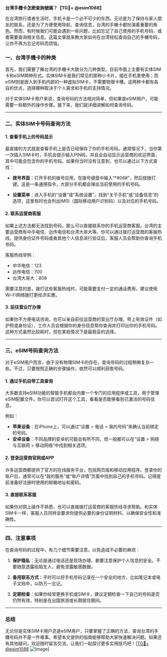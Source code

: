 **台湾手機卡怎麽查詢號碼？【TG💪+ @esim1088】**

在台湾旅行或者生活时，手机卡是一个必不可少的东西。无论是为了保持与家人朋友的联系，还是为了方便使用导航、查询信息，台湾的手機卡都扮演着重要的角色。然而，有时候我们可能会遇到一些问题，比如忘记了自己使用的手机号码，或者需要查询相关信息。这篇文章就来教大家如何在台湾轻松查询自己的手機号码，让你不再为忘记号码而烦恼。

### 一、台湾手機卡的种类

首先，我们需要了解台湾的手機卡大致分为几种类型。目前市面上主要有实体SIM卡和eSIM两种形式。实体SIM卡是我们常见的那种小卡片，插在手机里使用；而eSIM则是嵌入到手机内部的一种虚拟SIM卡，不需要物理卡槽。这两种卡都有各自的优点，选择哪种取决于个人需求和手机的支持情况。

对于实体SIM卡用户来说，查询号码的方法相对简单，但如果是eSIM用户，可能需要一些额外的操作步骤。接下来，我们就详细讲解如何查询号码。

---

### 二、实体SIM卡号码查询方法

#### 1. 查看手机上的号码显示
最直接的方式就是查看手机上是否已经保存了你的手机号码。通常情况下，当你第一次插入SIM卡时，手机会提示输入PIN码，并且会自动显示运营商的欢迎界面，其中可能会包含你的手机号码。如果你当时没有注意到，也可以通过以下方式查找：

- **拨号界面**：打开手机的拨号应用，在拨号键盘中输入“*#06#”，然后按拨打键。这是一条通用指令，大部分手机都会弹出当前使用的手机号码。
  
- **设置菜单**：进入手机的“设置”或“系统设置”，找到“关于手机”或“设备信息”的选项，这里有时也会列出IMSI（国际移动用户识别码）以及对应的手机号码。

#### 2. 联系运营商客服
如果上述方法都无法找到号码，那么可以直接联系你的手机运营商客服。台湾的主要运营商有中华电信、远传电信和台湾大哥大等。你可以通过拨打运营商的客服热线，提供身份证件号码或者其他个人信息进行验证后，客服人员会帮助你查询手机号码。

客服热线举例：
- 中华电信：123
- 远传电信：700
- 台湾大哥大：808

需要注意的是，拨打这些客服热线时，可能需要支付一定的通话费用，建议使用Wi-Fi网络拨打更经济实惠。

#### 3. 前往营业厅办理
如果你不方便电话咨询，也可以亲自前往运营商的营业厅办理。带上有效证件（如护照或身份证），工作人员会根据你的身份信息帮你查询并打印出你的手机号码。这种方式虽然比较耗时，但在某些情况下是最稳妥的选择。

---

### 三、eSIM号码查询方法

对于eSIM用户而言，由于没有物理SIM卡的存在，查询号码的过程稍微复杂一些。不过，只要按照正确的步骤操作，依然可以顺利获取号码。

#### 1. 通过手机自带工具查询
大多数支持eSIM功能的智能手机都会内置一个专门的应用程序或工具，用于管理eSIM配置文件。你可以尝试打开这个工具，看看是否能够看到已激活的号码信息。

例如：
- **苹果设备**：在iPhone上，可以通过“设置 > 电话 > 我的号码”来确认当前绑定的号码。
- **安卓设备**：不同品牌的安卓机可能会有所不同，但一般都可以在“设置 > 网络与互联网 > 移动网络”中找到相关选项。

#### 2. 登录运营商官网或APP
许多运营商都提供了官方的在线服务平台，包括网页版和移动应用程序。登录你的账户后，通常可以在“我的服务”或“账户详情”页面中找到自己的手机号码。记得提前准备好注册时使用的邮箱地址和密码。

#### 3. 直接联系客服
如果你对网上操作不熟悉，也可以直接拨打运营商的客服热线寻求帮助。和实体SIM卡一样，客服人员同样会要求你提供必要的身份证明材料，以确保安全性和准确性。

---

### 四、注意事项

在查询号码的过程中，有几个细节需要注意，以免造成不必要的麻烦：

1. **保护隐私**：无论是通过电话还是现场办理，都要注意保护个人信息的安全。不要随意透露给陌生人，避免泄露敏感数据。
   
2. **备用联系方式**：平时可以将手机号码记录在一个安全的地方，比如笔记本或电子文档中，以防万一忘记。

3. **定期检查**：如果你经常更换手机或SIM卡，建议定期检查一下自己的号码是否仍然有效，特别是在出国旅游或长期居住期间。

---

### 总结

无论你是实体SIM卡用户还是eSIM用户，只要掌握了正确的方法，查询台湾的手機号码并不是一件难事。希望本文提供的指南能够帮助大家快速解决问题。如果还有其他疑问，欢迎随时留言交流，让我们一起探讨更多实用技巧吧！[[TG💪+ @esim1088](https://t.me/s/esim1088) ![Image](https://i.postimg.cc/4NQfJmqS/Snipaste-2025-05-13-00-14-12.png)]